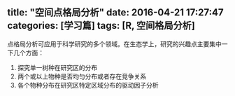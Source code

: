 title: "空间点格局分析"
date: 2016-04-21 17:27:47
categories: [学习篇]
tags: [R, 空间格局分析]
---
点格局分析可应用于科学研究的多个领域。在生态学上，研究的兴趣点主要集中一下几个方面：
1. 探究单一树种在研究区的分布
2. 两个或以上物种是否均匀分布或者存在竞争关系
3. 各个物种分布在研究区特定区域分布的驱动因子分析
